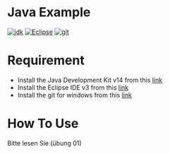 # Java Example

[![jdk](https://badgen.net/badge/Java%20SE%20Development%20Kit/14/green)](https://adoptopenjdk.net/?variant=openjdk14&jvmVariant=hotspot)
[![Eclipse](https://badgen.net/badge/Eclipse%20IDE/03/green)](https://www.eclipse.org/downloads/)
[![git](https://badgen.net/badge/git/win/green)](https://git-scm.com/download/win)

# Requirement
- Install the Java Development Kit v14 from this [link](https://adoptopenjdk.net/?variant=openjdk14&jvmVariant=hotspot)
- Install the Eclipse IDE v3 from this [link](https://www.eclipse.org/downloads/)
- Install the git for windows from this [link](https://git-scm.com/download/win)

# How To Use
Bitte lesen Sie (übung 01)
